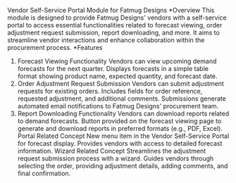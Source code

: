 Vendor Self-Service Portal Module for Fatmug Designs
*Overview
This module is designed to provide Fatmug Designs' vendors with a self-service portal to access essential functionalities related to forecast viewing, order adjustment request submission, report downloading, and more. It aims to streamline vendor interactions and enhance collaboration within the procurement process.
*Features
1. Forecast Viewing Functionality
Vendors can view upcoming demand forecasts for the next quarter.
Displays forecasts in a simple table format showing product name, expected quantity, and forecast date.
2. Order Adjustment Request Submission
Vendors can submit
adjustment requests for existing orders.
Includes fields for order reference, requested adjustment, and additional comments.
Submissions generate automated email notifications to Fatmug Designs' procurement team.
3. Report Downloading Functionality
Vendors can download reports related to demand forecasts.
Button provided on the forecast viewing page to generate and download reports in preferred formats (e.g., PDF, Excel).
Portal Related Concept
New menu item in the Vendor Self-Service Portal for forecast display.
Provides vendors with access to detailed forecast information.
 Wizard Related Concept
Streamlines the adjustment request submission process with a wizard.
Guides vendors through selecting the order, providing adjustment details, adding comments, and final confirmation.
